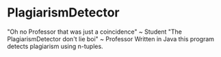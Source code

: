 # PlagiarismDetector

"Oh no Professor that was just a coincidence" ~ Student
"The PlagiarismDetector don't lie boi" ~ Professor
Written in Java this program detects plagiarism using n-tuples.
